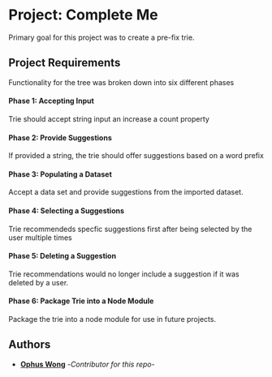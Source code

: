 # Project: Complete Me

Primary goal for this project was to create a pre-fix trie.

## Project Requirements
Functionality for the tree was broken down into six different phases

#### Phase 1: Accepting Input
Trie should accept string input an increase a count property

#### Phase 2: Provide Suggestions
If provided a string, the trie should offer suggestions based on a word prefix

#### Phase 3: Populating a Dataset
Accept a data set and provide suggestions from the imported dataset.

#### Phase 4: Selecting a Suggestions
Trie recommendeds specfic suggestions first after being selected by the user multiple times

#### Phase 5: Deleting a Suggestion
Trie recommendations would no longer include a suggestion if it was deleted by a user.

#### Phase 6: Package Trie into a Node Module
Package the trie into a node module for use in future projects.

## Authors

* [**Ophus Wong**](https://github.com/ophdub) -*Contributor for this repo*-
